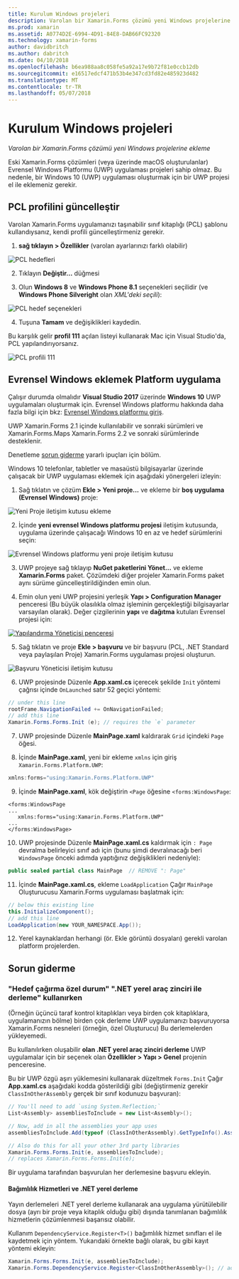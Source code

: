 ```yaml
---
title: Kurulum Windows projeleri
description: Varolan bir Xamarin.Forms çözümü yeni Windows projelerine ekleme
ms.prod: xamarin
ms.assetid: A0774D2E-6994-4D91-84E8-DAB66FC92320
ms.technology: xamarin-forms
author: davidbritch
ms.author: dabritch
ms.date: 04/10/2018
ms.openlocfilehash: b6ea988aa8c058fe5a92a17e9b72f81e0ccb12db
ms.sourcegitcommit: e16517edcf471b53b4e347cd3fd82e485923d482
ms.translationtype: MT
ms.contentlocale: tr-TR
ms.lasthandoff: 05/07/2018
---
```

# <a name="setup-windows-projects"></a>Kurulum Windows projeleri

_Varolan bir Xamarin.Forms çözümü yeni Windows projelerine ekleme_

Eski Xamarin.Forms çözümleri (veya üzerinde macOS oluşturulanlar) Evrensel Windows Platformu (UWP) uygulaması projeleri sahip olmaz. Bu nedenle, bir Windows 10 (UWP) uygulaması oluşturmak için bir UWP projesi el ile eklemeniz gerekir.

<a name="pcl" />

## <a name="update-the-pcl-profile"></a>PCL profilini güncelleştir

Varolan Xamarin.Forms uygulamanızı taşınabilir sınıf kitaplığı (PCL) şablonu kullandıysanız, kendi profili güncelleştirmeniz gerekir.

1. **sağ tıklayın > Özellikler** (varolan ayarlarınızı farklı olabilir)

  ![](images/targets.png "PCL hedefleri")

2. Tıklayın **Değiştir...**  düğmesi

3. Olun **Windows 8** ve **Windows Phone 8.1** seçenekleri seçilidir (ve **Windows Phone Silveright** olan *XML'deki seçili*):

  ![](images/pcl.png "PCL hedef seçenekleri")

4. Tuşuna **Tamam** ve değişiklikleri kaydedin.

Bu karşılık gelir **profil 111** açılan listeyi kullanarak Mac için Visual Studio'da, PCL yapılandırıyorsanız.

  ![](images/pcl-xs.png "PCL profili 111")

## <a name="add-a-universal-windows-platform-app"></a>Evrensel Windows eklemek Platform uygulama

Çalışır durumda olmalıdır **Visual Studio 2017** üzerinde **Windows 10** UWP uygulamaları oluşturmak için. Evrensel Windows platformu hakkında daha fazla bilgi için bkz: [Evrensel Windows platformu giriş](/windows/uwp/get-started/universal-application-platform-guide/).

UWP Xamarin.Forms 2.1 içinde kullanılabilir ve sonraki sürümleri ve Xamarin.Forms.Maps Xamarin.Forms 2.2 ve sonraki sürümlerinde desteklenir.

Denetleme <a href="#troubleshooting">sorun giderme</a> yararlı ipuçları için bölüm.

Windows 10 telefonlar, tabletler ve masaüstü bilgisayarlar üzerinde çalışacak bir UWP uygulaması eklemek için aşağıdaki yönergeleri izleyin:

 1. Sağ tıklatın ve çözüm **Ekle > Yeni proje...** ve ekleme bir **boş uygulama (Evrensel Windows)** proje:

  ![](universal-images/add-wu.png "Yeni Proje iletişim kutusu ekleme")

 2. İçinde **yeni evrensel Windows platformu projesi** iletişim kutusunda, uygulama üzerinde çalışacağı Windows 10 en az ve hedef sürümlerini seçin:

  ![](universal-images/target-version.png "Evrensel Windows platformu yeni proje iletişim kutusu")

 3. UWP projeye sağ tıklayıp **NuGet paketlerini Yönet...** ve ekleme **Xamarin.Forms** paket. Çözümdeki diğer projeler Xamarin.Forms paket aynı sürüme güncelleştirildiğinden emin olun.

 4. Emin olun yeni UWP projesini yerleşik **Yapı > Configuration Manager** penceresi (Bu büyük olasılıkla olmaz işleminin gerçekleştiği bilgisayarlar varsayılan olarak). Değer çizgilerinin **yapı** ve **dağıtma** kutuları Evrensel projesi için:

  [![](universal-images/configuration-sml.png "Yapılandırma Yöneticisi penceresi")](universal-images/configuration.png#lightbox "Yapılandırma Yöneticisi penceresi")

 5. Sağ tıklatın ve proje **Ekle > başvuru** ve bir başvuru (PCL, .NET Standard veya paylaşılan Proje) Xamarin.Forms uygulaması projesi oluşturun.

  ![](universal-images/addref-sml.png "Başvuru Yöneticisi iletişim kutusu")

 6. UWP projesinde Düzenle **App.xaml.cs** içerecek şekilde `Init` yöntemi çağrısı içinde `OnLaunched` satır 52 geçici yöntemi:

```csharp
// under this line
rootFrame.NavigationFailed += OnNavigationFailed;
// add this line
Xamarin.Forms.Forms.Init (e); // requires the `e` parameter
```

 7. UWP projesinde Düzenle **MainPage.xaml** kaldırarak `Grid` içindeki `Page` öğesi.

 8. İçinde **MainPage.xaml**, yeni bir ekleme `xmlns` için giriş `Xamarin.Forms.Platform.UWP`:

```csharp
xmlns:forms="using:Xamarin.Forms.Platform.UWP"
```

 9. İçinde **MainPage.xaml**, kök değiştirin `<Page` öğesine `<forms:WindowsPage`:

```xaml
<forms:WindowsPage
...
   xmlns:forms="using:Xamarin.Forms.Platform.UWP"
...
</forms:WindowsPage>
```

 10. UWP projesinde Düzenle **MainPage.xaml.cs** kaldırmak için `: Page` devralma belirleyici sınıf adı için (bunu şimdi devralınacağı beri `WindowsPage` önceki adımda yaptığınız değişiklikleri nedeniyle):

```csharp
public sealed partial class MainPage  // REMOVE ": Page"
```

 11. İçinde **MainPage.xaml.cs**, ekleme `LoadApplication` Çağır `MainPage` Oluşturucusu Xamarin.Forms uygulaması başlatmak için:

```csharp
// below this existing line
this.InitializeComponent();
// add this line
LoadApplication(new YOUR_NAMESPACE.App());
```

<!--
11 . Double-click **Package.appxmanifest** to set these capabilities
  that are often required:

  Capabilities set:

  * Internet (Client)
  * Location
-->

12. Yerel kaynaklardan herhangi (ör. Ekle görüntü dosyaları) gerekli varolan platform projelerden.

## <a name="troubleshooting"></a>Sorun giderme

<a name="target-invocation-exception" />

### <a name="target-invocation-exception-when-using-compile-with-net-native-tool-chain"></a>"Hedef çağırma özel durum" ".NET yerel araç zinciri ile derleme" kullanırken

(Örneğin üçüncü taraf kontrol kitaplıkları veya birden çok kitaplıklara, uygulamanızın bölme) birden çok derleme UWP uygulamanızı başvuruyorsa Xamarin.Forms nesneleri (örneğin, özel Oluşturucu) Bu derlemelerden yükleyemedi.

Bu kullanılırken oluşabilir **olan .NET yerel araç zinciri derleme** UWP uygulamalar için bir seçenek olan **Özellikler > Yapı > Genel** projenin penceresine.

Bu bir UWP özgü aşırı yüklemesini kullanarak düzeltmek `Forms.Init` Çağır **App.xaml.cs** aşağıdaki kodda gösterildiği gibi (değiştirmeniz gerekir `ClassInOtherAssembly` gerçek bir sınıf kodunuzu başvuran):

```csharp
// You'll need to add `using System.Reflection;`
List<Assembly> assembliesToInclude = new List<Assembly>();

// Now, add in all the assemblies your app uses
assembliesToInclude.Add(typeof (ClassInOtherAssembly).GetTypeInfo().Assembly);

// Also do this for all your other 3rd party libraries
Xamarin.Forms.Forms.Init(e, assembliesToInclude);
// replaces Xamarin.Forms.Forms.Init(e);
```

Bir uygulama tarafından başvurulan her derlemesine başvuru ekleyin.

#### <a name="dependency-services-and-net-native-compilation"></a>Bağımlılık Hizmetleri ve .NET yerel derleme

Yayın derlemeleri .NET yerel derleme kullanarak ana uygulama yürütülebilir dosya (ayrı bir proje veya kitaplık olduğu gibi) dışında tanımlanan bağımlılık hizmetlerin çözümlenmesi başarısız olabilir.

Kullanım `DependencyService.Register<T>()` bağımlılık hizmet sınıfları el ile kaydetmek için yöntem. Yukarıdaki örnekte bağlı olarak, bu gibi kayıt yöntemi ekleyin:

```csharp
Xamarin.Forms.Forms.Init(e, assembliesToInclude);
Xamarin.Forms.DependencyService.Register<ClassInOtherAssembly>(); // add this
```
